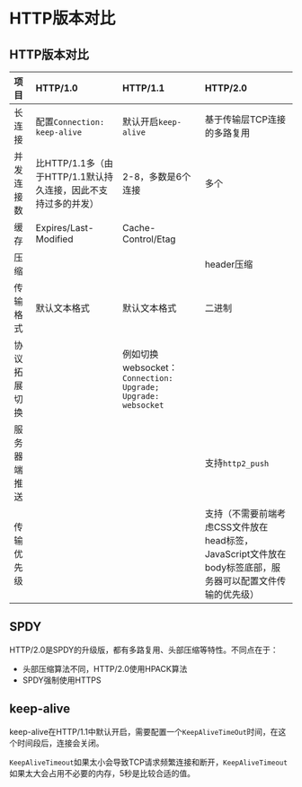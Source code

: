 # HTTP版本对比

## HTTP版本对比

| **项目** | **HTTP/1.0** | **HTTP/1.1** | **HTTP/2.0** |
| :--- | :--- | :--- | :--- |
| 长连接 | 配置`Connection: keep-alive` | 默认开启`keep-alive` | 基于传输层TCP连接的多路复用 |
| 并发连接数 | 比HTTP/1.1多（由于HTTP/1.1默认持久连接，因此不支持过多的并发） | 2-8，多数是6个连接 | 多个 |
| 缓存 | Expires/Last-Modified | Cache-Control/Etag |  |
| 压缩 | | | header压缩 |
| 传输格式 | 默认文本格式 | 默认文本格式 | 二进制 |
| 协议拓展切换 | | 例如切换websocket：`Connection: Upgrade; Upgrade: websocket` | |
| 服务器端推送 | | | 支持`http2_push` |
| 传输优先级 | | | 支持（不需要前端考虑CSS文件放在head标签，JavaScript文件放在body标签底部，服务器可以配置文件传输的优先级） |

## SPDY

HTTP/2.0是SPDY的升级版，都有多路复用、头部压缩等特性。不同点在于：

* 头部压缩算法不同，HTTP/2.0使用HPACK算法
* SPDY强制使用HTTPS

## keep-alive

keep-alive在HTTP/1.1中默认开启，需要配置一个`KeepAliveTimeOut`时间，在这个时间段后，连接会关闭。

`KeepAliveTimeout`如果太小会导致TCP请求频繁连接和断开，`KeepAliveTimeout`如果太大会占用不必要的内存，5秒是比较合适的值。